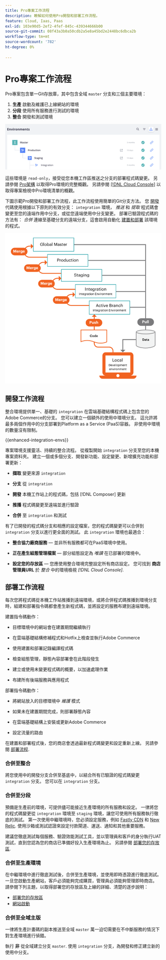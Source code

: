 ```yaml
---
title: Pro專案工作流程
description: 瞭解如何使用Pro開發和部署工作流程。
feature: Cloud, Iaas, Paas
exl-id: 103e90d5-2ef2-4fef-845c-439344666b00
source-git-commit: 08f43a3b0a50cdb2a5e8a45bd2e2448bc6dbca2b
workflow-type: tm+mt
source-wordcount: '782'
ht-degree: 0%

---
```


# Pro專案工作流程

Pro專案包含單一Git存放庫，其中包含全域 `master` 分支和三個主要環境：

1. **生產** 啟動及維護已上線網站的環境
1. **分段** 使用所有服務進行測試的環境
1. **整合** 開發和測試環境

![Pro環境清單](../../assets/pro-environments.png)

這些環境是 `read-only`，接受從您本機工作區推送之分支的部署程式碼變更。 另請參閱 [Pro架構](pro-architecture.md) 以取得Pro環境的完整概觀。 另請參閱 [[!DNL Cloud Console]](../project/overview.md#cloud-console) 以取得專案檢視中Pro環境清單的概觀。

下圖示範Pro開發和部署工作流程，此工作流程使用簡單的Git分支方法。 您 [開發](#development-workflow) 代碼使用根據以下原則的有效分支： `integration` 環境， _推送_ 和 _提取_ 程式碼會變更至您的遠端作用中分支，或從您遠端使用中分支變更。 部署已驗證程式碼的方法有： _合併_ 連線至基礎分支的遠端分支，這會啟用自動化 [建置和部署](#deployment-workflow) 該環境的程式。

![Pro架構開發工作流程的高層級檢視](../../assets/pro-dev-workflow.png)

## 開發工作流程

整合環境提供單一、基礎的 `integration` 在雲端基礎結構程式碼上包含您的Adobe Commerce的分支。 您可以建立一個額外的使用中環境分支。 這允許將最多兩個作用中的分支部署到Platform as a Service (PaaS)容器。 非使用中環境的數量沒有限制。

{{enhanced-integration-envs}}

專案環境支援靈活、持續的整合流程。 從複製開始 `integration` 分支至您的本機專案資料夾。 建立一個或多個分支、開發新功能、設定變更、新增擴充功能和部署更新：

- **擷取** 變更來源 `integration`

- **分支** 從 `integration`

- **開發** 本機工作站上的程式碼，包括 [!DNL Composer] 更新

- **推播** 程式碼變更至遠端並進行驗證

- **合併** 至 `integration` 和測試

有了已開發的程式碼分支和相應的設定檔案，您的程式碼變更可以合併到 `integration` 分支以進行更全面的測試。 此 `integration` 環境也最適合：

- **整合協力廠商服務** — 並非所有服務都可在PaaS環境中使用。

- **正在產生組態管理檔案** — 部分組態設定為 _唯讀_ 在已部署的環境中。

- **設定您的存放區** — 您應使用整合環境完整設定所有商店設定。 您可找到 **商店管理員URL** 於 _整合_ 中的環境檢視 _[!DNL Cloud Console]_.

## 部署工作流程

每次您將程式碼從本機工作站推播到遠端環境，或將合併程式碼推播到環境分支時，組建和部署指令碼都會產生新程式碼，並將設定的服務布建到遠端環境。

建置指令碼動作：

- 目標環境中的網站會在建置期間繼續執行

- 在雲端基礎結構修補程式和Hotfix上檢查並執行Adobe Commerce

- 使用建置和部署記錄編譯程式碼

- 檢查組態管理，靜態內容部署會在此階段發生

- 建立或使用未變更程式碼的概要，以加速處理作業

- 布建所有後端服務與應用程式

部署指令碼動作：

- 將網站放入的目標環境中 _維護_ 模式

- 如果未在建置期間完成，則部署靜態內容

- 在雲端基礎結構上安裝或更新Adobe Commerce

- 設定流量的路由

在建置和部署程式後，您的商店會透過最新程式碼變更和設定重新上線。 另請參閱 [部署流程](../deploy/process.md).

### 合併至整合

將您使用中的開發分支合併至基底中，以結合所有已驗證的程式碼變更 `integration` 分支。 您可以在 `integration` 分支。

### 合併至分段

預備是生產前的環境，可提供儘可能接近生產環境的所有服務和設定。 一律將您的程式碼變更從 `integration` 環境至 `staging` 環境，讓您可使用所有服務執行徹底的測試。 第一次使用中繼環境時，您必須設定服務，例如 [Fastly CDN](../cdn/fastly.md) 和 [New Relic](../monitor/new-relic-service.md). 使用沙箱或測試認證來設定付款閘道、運送、通知和其他重要服務。

建議您徹底測試每個服務、驗證效能測試工具，並以管理員和客戶的身分執行UAT測試，直到您認為您的商店已準備好投入生產環境為止。 另請參閱 [部署您的存放區](../deploy/staging-production.md).

### 合併至生產環境

在中繼環境中進行徹底測試後，合併至生產環境，並使用即時憑證進行徹底測試。 一旦您啟動生產網站，客戶必須能夠完成購買，管理員必須能夠管理即時商店。 請參閱下列主題，以取得部署您的存放區及上線的詳細、清楚的逐步說明：

- [部署您的存放區](../deploy/staging-production.md)
- [網站啟動](../launch/overview.md)

### 合併至全域主版

一律將生產計畫碼的副本推送至全域 `master` 萬一迫切需要在不中斷服務的情況下對生產環境進行偵錯。

執行 **非** 從全域建立分支 `master`. 使用 `integration` 分支，為開發和修正建立新的使用中分支。
